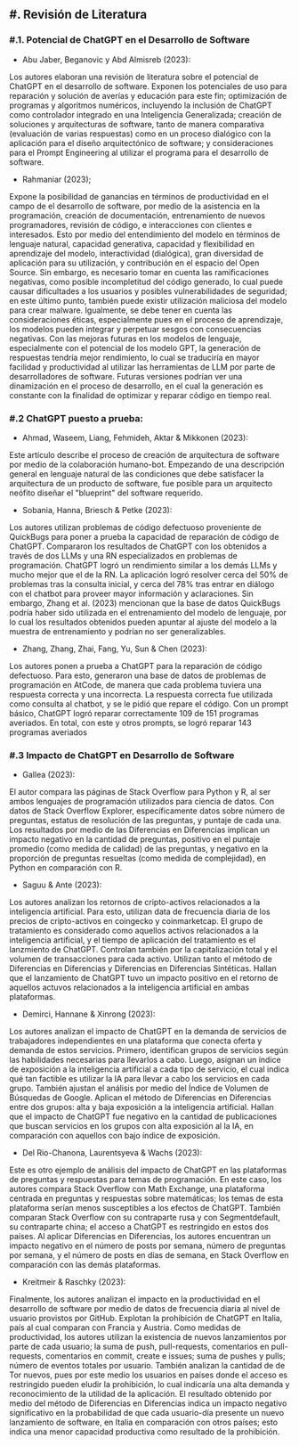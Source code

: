## #. Revisión de Literatura

### #.1. Potencial de ChatGPT en el Desarrollo de Software

- Abu Jaber, Beganovic y Abd Almisreb (2023):

Los autores elaboran una revisión de literatura sobre el potencial de ChatGPT en el desarrollo de software. Exponen los potenciales de uso para reparación y solución de averías y educación para este fin; optimización de programas y algoritmos numéricos, incluyendo la inclusión de ChatGPT como controlador integrado en una Inteligencia Generalizada; creación de soluciones y arquitecturas de software, tanto de manera comparativa (evaluación de varias respuestas) como en un proceso dialógico con la aplicación para el diseño arquitectónico de software; y consideraciones para el Prompt Engineering al utilizar el programa para el desarrollo de software.

- Rahmaniar (2023);

Expone la posibilidad de ganancias en términos de productividad en el campo de el desarrollo de software, por medio de la asistencia en la programación, creación de documentación, entrenamiento de nuevos programadores, revisión de código, e interacciones con clientes e interesados. Esto por medio del entendimiento del modelo en términos de lenguaje natural, capacidad generativa, capacidad y flexibilidad en aprendizaje del modelo, interactividad (dialógica), gran diversidad de aplicación para su utilización, y contribución en el espacio del Open Source. Sin embargo, es necesario tomar en cuenta las ramificaciones negativas, como posible incompletitud del código generado, lo cual puede causar dificultades a los usuarios y posibles vulnerabilidades de seguridad; en este último punto, también puede existir utilización maliciosa del modelo para crear malware. Igualmente, se debe tener en cuenta las consideraciones éticas, especialmente pues en el proceso de aprendizaje, los modelos pueden integrar y perpetuar sesgos con consecuencias negativas. Con las mejoras futuras en los modelos de lenguaje, especialmente con el potencial de los modelo GPT, la generación de respuestas tendría mejor rendimiento, lo cual se traduciría en mayor facilidad y productividad al utilizar las herramientas de LLM por parte de desarrolladores de software. Futuras versiones podrían ver una dinamización en el proceso de desarrollo, en el cual la generación es constante con la finalidad de optimizar y reparar código en tiempo real.

### #.2 ChatGPT puesto a prueba:

- Ahmad, Waseem, Liang, Fehmideh, Aktar & Mikkonen (2023):

Este artículo describe el proceso de creación de arquitectura de software por medio de la colaboración humano-bot. Empezando de una descripción general en lenguaje natural de las condiciones que debe satisfacer la arquitectura de un producto de software, fue posible para un arquitecto neófito diseñar el "blueprint" del software requerido.

- Sobania, Hanna, Briesch & Petke (2023):

Los autores utilizan problemas de código defectuoso proveniente de QuickBugs para poner a prueba la capacidad de reparación de código de ChatGPT. Compararon los resultados de ChatGPT con los obtenidos a través de dos LLMs y una RN especializados en problemas de programación. ChatGPT logró un rendimiento similar a los demás LLMs y mucho mejor que el de la RN. La aplicación logró resolver cerca del 50% de problemas tras la consulta inicial, y cerca del 78% tras entrar en diálogo con el chatbot para proveer mayor información y aclaraciones. Sin embargo, Zhang et al. (2023) mencionan que la base de datos QuickBugs podría haber sido utilizada en el entrenamiento del modelo de lenguaje, por lo cual los resultados obtenidos pueden apuntar al ajuste del modelo a la muestra de entrenamiento y podrían no ser generalizables.

- Zhang, Zhang, Zhai, Fang, Yu, Sun & Chen (2023):

Los autores ponen a prueba a ChatGPT para la reparación de código defectuoso. Para esto, generaron una base de datos de problemas de programación en AtCode, de manera que cada problema tuviera una respuesta correcta y una incorrecta. La respuesta correcta fue utilizada como consulta al chatbot, y se le pidió que repare el código. Con un prompt básico, ChatGPT logró reparar correctamente 109 de 151 programas averiados. En total, con este y otros prompts, se logró reparar 143 programas averiados

### #.3 Impacto de ChatGPT en Desarrollo de Software

- Gallea (2023):

El autor compara las páginas de Stack Overflow para Python y R, al ser ambos lenguajes de programación utilizados para ciencia de datos. Con datos de Stack Overflow Explorer, específicamente datos sobre número de preguntas, estatus de resolución de las preguntas, y puntaje de cada una. Los resultados por medio de las Diferencias en Diferencias implican un impacto negativo en la cantidad de preguntas, positivo en el puntaje promedio (como medida de calidad) de las preguntas, y negativo en la proporción de preguntas resueltas (como medida de complejidad), en Python en comparación con R.

- Saguu & Ante (2023):

Los autores analizan los retornos de cripto-activos relacionados a la inteligencia artificial. Para esto, utilizan data de frecuencia diaria de los precios de cripto-activos en coingecko y coinmarketcap. El grupo de tratamiento es considerado como aquellos activos relacionados a la inteligencia artificial, y el tiempo de aplicación del tratamiento es el lanzmiento de ChatGPT. Controlan también por la capitalización total y el volumen de transacciones para cada activo. Utilizan tanto el método de Diferencias en Diferencias y Diferencias en Diferencias Sintéticas. Hallan que el lanzamiento de ChatGPT tuvo un impacto positivo en el retorno de aquellos actuvos relacionados a la inteligencia artificial en ambas plataformas.

- Demirci, Hannane & Xinrong (2023):

Los autores analizan el impacto de ChatGPT en la demanda de servicios de trabajadores independientes en una plataforma que conecta oferta y demanda de estos servicios. Primero, identifican grupos de servicios según las habilidades necesarias para llevarlos a cabo. Luego, asignan un índice de exposición a la inteligencia artificial a cada tipo de servicio, el cual indica qué tan factible es utilizar la IA para llevar a cabo los servicios en cada grupo. También ajustan el análisis por medio del Índice de Volumen de Búsquedas de Google. Aplican el método de Diferencias en Diferencias entre dos grupos: alta y baja exposición a la inteligencia artificial. Hallan que el impacto de ChatGPT fue negativo en la cantidad de publicaciones que buscan servicios en los grupos con alta exposición al la IA, en comparación con aquellos con bajo índice de exposición.

- Del Rio-Chanona, Laurentsyeva & Wachs (2023):

Este es otro ejemplo de análisis del impacto de ChatGPT en las plataformas de preguntas y respuestas para temas de programación. En este caso, los autores compara Stack Overflow con Math Exchange, una plataforma centrada en preguntas y respuestas sobre matemáticas; los temas de esta plataforma serían menos susceptibles a los efectos de ChatGPT. También comparan Stack Overflow con su contraparte rusa y con Segmentdefault, su contraparte china; el acceso a ChatGPT es restringido en estos dos países. Al aplicar Diferencias en Diferencias, los autores encuentran un impacto negativo en el número de posts por semana, número de preguntas por semana, y el número de posts en días de semana, en Stack Overflow en comparación con las demás plataformas.

- Kreitmeir & Raschky (2023):

Finalmente, los autores analizan el impacto en la productividad en el desarrollo de software por medio de datos de frecuencia diaria al nivel de usuario provistos por GitHub. Explotan la prohibición de ChatGPT en Italia, país al cual comparan con Francia y Austria. Como medidas de productividad, los autores utilizan la existencia de nuevos lanzamientos por parte de cada usuario; la suma de push, pull-requests, comentarios en pull-requests, comentarios en commit, create e issues; suma de pushes y pulls; número de eventos totales por usuario. También analizan la cantidad de de Tor nuevos, pues por este medio los usuarios en países donde el acceso es restringido pueden eludir la prohibición, lo cual indicaría una alta demanda y reconocimiento de la utilidad de la aplicación. El resultado obtenido por medio del método de Diferencias en Diferencias indica un impacto negativo significativo en la probabilidad de que cada usuario-día presente un nuevo lanzamiento de software, en Italia en comparación con otros países; esto indica una menor capacidad productiva como resultado de la prohibición.